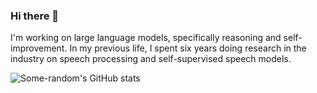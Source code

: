 ### Hi there 👋

I'm working on large language models, specifically reasoning and self-improvement. In my previous life, I spent six years doing research in the industry on speech processing and self-supervised speech models.

![Some-random's GitHub stats](https://github-readme-stats.vercel.app/api?username=Some-random&theme=transparent&show_icons=true&hide=stars&include_all_commits=true&disable_animations=True)

